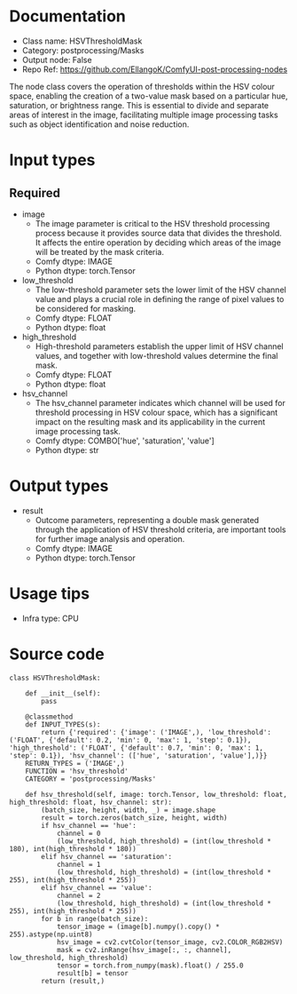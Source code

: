 # Documentation
- Class name: HSVThresholdMask
- Category: postprocessing/Masks
- Output node: False
- Repo Ref: https://github.com/EllangoK/ComfyUI-post-processing-nodes

The node class covers the operation of thresholds within the HSV colour space, enabling the creation of a two-value mask based on a particular hue, saturation, or brightness range. This is essential to divide and separate areas of interest in the image, facilitating multiple image processing tasks such as object identification and noise reduction.

# Input types
## Required
- image
    - The image parameter is critical to the HSV threshold processing process because it provides source data that divides the threshold. It affects the entire operation by deciding which areas of the image will be treated by the mask criteria.
    - Comfy dtype: IMAGE
    - Python dtype: torch.Tensor
- low_threshold
    - The low-threshold parameter sets the lower limit of the HSV channel value and plays a crucial role in defining the range of pixel values to be considered for masking.
    - Comfy dtype: FLOAT
    - Python dtype: float
- high_threshold
    - High-threshold parameters establish the upper limit of HSV channel values, and together with low-threshold values determine the final mask.
    - Comfy dtype: FLOAT
    - Python dtype: float
- hsv_channel
    - The hsv_channel parameter indicates which channel will be used for threshold processing in HSV colour space, which has a significant impact on the resulting mask and its applicability in the current image processing task.
    - Comfy dtype: COMBO['hue', 'saturation', 'value']
    - Python dtype: str

# Output types
- result
    - Outcome parameters, representing a double mask generated through the application of HSV threshold criteria, are important tools for further image analysis and operation.
    - Comfy dtype: IMAGE
    - Python dtype: torch.Tensor

# Usage tips
- Infra type: CPU

# Source code
```
class HSVThresholdMask:

    def __init__(self):
        pass

    @classmethod
    def INPUT_TYPES(s):
        return {'required': {'image': ('IMAGE',), 'low_threshold': ('FLOAT', {'default': 0.2, 'min': 0, 'max': 1, 'step': 0.1}), 'high_threshold': ('FLOAT', {'default': 0.7, 'min': 0, 'max': 1, 'step': 0.1}), 'hsv_channel': (['hue', 'saturation', 'value'],)}}
    RETURN_TYPES = ('IMAGE',)
    FUNCTION = 'hsv_threshold'
    CATEGORY = 'postprocessing/Masks'

    def hsv_threshold(self, image: torch.Tensor, low_threshold: float, high_threshold: float, hsv_channel: str):
        (batch_size, height, width, _) = image.shape
        result = torch.zeros(batch_size, height, width)
        if hsv_channel == 'hue':
            channel = 0
            (low_threshold, high_threshold) = (int(low_threshold * 180), int(high_threshold * 180))
        elif hsv_channel == 'saturation':
            channel = 1
            (low_threshold, high_threshold) = (int(low_threshold * 255), int(high_threshold * 255))
        elif hsv_channel == 'value':
            channel = 2
            (low_threshold, high_threshold) = (int(low_threshold * 255), int(high_threshold * 255))
        for b in range(batch_size):
            tensor_image = (image[b].numpy().copy() * 255).astype(np.uint8)
            hsv_image = cv2.cvtColor(tensor_image, cv2.COLOR_RGB2HSV)
            mask = cv2.inRange(hsv_image[:, :, channel], low_threshold, high_threshold)
            tensor = torch.from_numpy(mask).float() / 255.0
            result[b] = tensor
        return (result,)
```